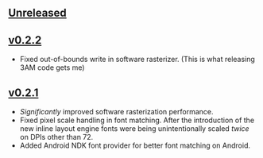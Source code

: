 ## [Unreleased]

## [v0.2.2]

- Fixed out-of-bounds write in software rasterizer.
  (This is what releasing 3AM code gets me)

## [v0.2.1]

- *Significantly* improved software rasterization performance.
- Fixed pixel scale handling in font matching. After the introduction of the new inline layout engine fonts were being unintentionally scaled *twice* on DPIs other than 72.
- Added Android NDK font provider for better font matching on Android.

[Unreleased]: https://github.com/afishhh/subrandr/compare/v0.2.2...HEAD
[v0.2.2]: https://github.com/afishhh/subrandr/compare/v0.2.1...v0.2.2
[v0.2.1]: https://github.com/afishhh/subrandr/compare/v0.2.0...v0.2.1
